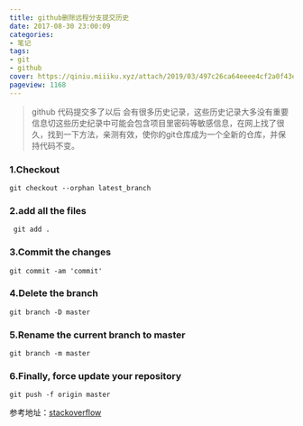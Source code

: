 ```yaml
---
title: github删除远程分支提交历史
date: 2017-08-30 23:00:09
categories:
- 笔记
tags:
- git
- github
cover: https://qiniu.miiiku.xyz/attach/2019/03/497c26ca64eeee4cf2a0f43e783422c41f0afffd.jpg
pageview: 1168
---
```


> github 代码提交多了以后 会有很多历史记录，这些历史记录大多没有重要信息切这些历史纪录中可能会包含项目里密码等敏感信息，在网上找了很久，找到一下方法，亲测有效，使你的git仓库成为一个全新的仓库，并保持代码不变。

### 1.Checkout
```
git checkout --orphan latest_branch
```

### 2.add all the files
```
 git add .
```

### 3.Commit the changes
```
git commit -am 'commit'
```

### 4.Delete the branch
```
git branch -D master
```

### 5.Rename the current branch to master
```
git branch -m master
```

### 6.Finally, force update your repository
```
git push -f origin master
```

参考地址：[stackoverflow](https://stackoverflow.com/questions/13716658/how-to-delete-all-commit-history-in-github)



